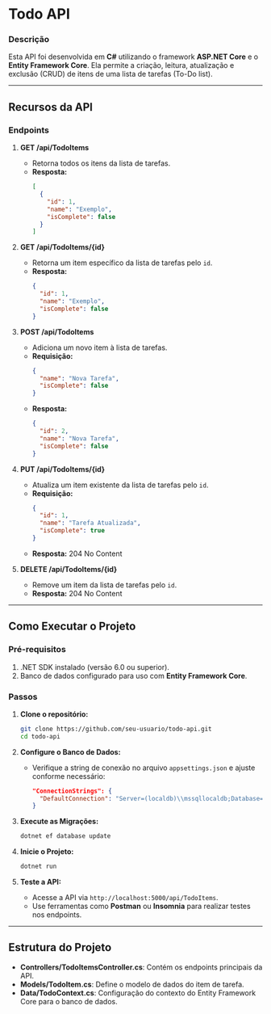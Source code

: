 # Todo API

### **Descrição**

Esta API foi desenvolvida em **C#** utilizando o framework **ASP.NET Core** e o **Entity Framework Core**. Ela permite a criação, leitura, atualização e exclusão (CRUD) de itens de uma lista de tarefas (To-Do list).

---

## **Recursos da API**

### **Endpoints**

1. **GET /api/TodoItems**

   - Retorna todos os itens da lista de tarefas.
   - **Resposta:**
     ```json
     [
       {
         "id": 1,
         "name": "Exemplo",
         "isComplete": false
       }
     ]
     ```

2. **GET /api/TodoItems/{id}**

   - Retorna um item específico da lista de tarefas pelo `id`.
   - **Resposta:**
     ```json
     {
       "id": 1,
       "name": "Exemplo",
       "isComplete": false
     }
     ```

3. **POST /api/TodoItems**

   - Adiciona um novo item à lista de tarefas.
   - **Requisição:**
     ```json
     {
       "name": "Nova Tarefa",
       "isComplete": false
     }
     ```
   - **Resposta:**
     ```json
     {
       "id": 2,
       "name": "Nova Tarefa",
       "isComplete": false
     }
     ```

4. **PUT /api/TodoItems/{id}**

   - Atualiza um item existente da lista de tarefas pelo `id`.
   - **Requisição:**
     ```json
     {
       "id": 1,
       "name": "Tarefa Atualizada",
       "isComplete": true
     }
     ```
   - **Resposta:** 204 No Content

5. **DELETE /api/TodoItems/{id}**

   - Remove um item da lista de tarefas pelo `id`.
   - **Resposta:** 204 No Content

---

## **Como Executar o Projeto**

### **Pré-requisitos**

1. .NET SDK instalado (versão 6.0 ou superior).
2. Banco de dados configurado para uso com **Entity Framework Core**.

### **Passos**

1. **Clone o repositório:**

   ```bash
   git clone https://github.com/seu-usuario/todo-api.git
   cd todo-api
   ```

2. **Configure o Banco de Dados:**

   - Verifique a string de conexão no arquivo `appsettings.json` e ajuste conforme necessário:
     ```json
     "ConnectionStrings": {
       "DefaultConnection": "Server=(localdb)\\mssqllocaldb;Database=TodoDb;Trusted_Connection=True;"
     }
     ```

3. **Execute as Migrações:**

   ```bash
   dotnet ef database update
   ```

4. **Inicie o Projeto:**

   ```bash
   dotnet run
   ```

5. **Teste a API:**

   - Acesse a API via `http://localhost:5000/api/TodoItems`.
   - Use ferramentas como **Postman** ou **Insomnia** para realizar testes nos endpoints.

---

## **Estrutura do Projeto**

- **Controllers/TodoItemsController.cs**: Contém os endpoints principais da API.
- **Models/TodoItem.cs**: Define o modelo de dados do item de tarefa.
- **Data/TodoContext.cs**: Configuração do contexto do Entity Framework Core para o banco de dados.
